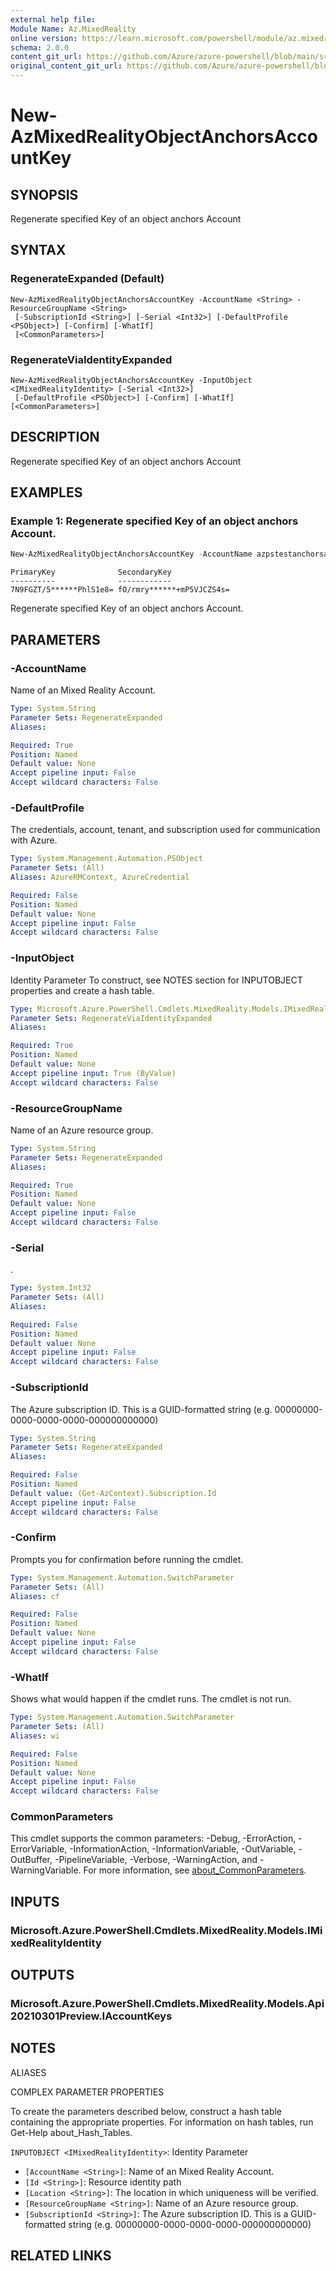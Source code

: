 ```yaml
---
external help file: 
Module Name: Az.MixedReality
online version: https://learn.microsoft.com/powershell/module/az.mixedreality/new-azmixedrealityobjectanchorsaccountkey
schema: 2.0.0
content_git_url: https://github.com/Azure/azure-powershell/blob/main/src/MixedReality/help/New-AzMixedRealityObjectAnchorsAccountKey.md
original_content_git_url: https://github.com/Azure/azure-powershell/blob/main/src/MixedReality/help/New-AzMixedRealityObjectAnchorsAccountKey.md
---
```


# New-AzMixedRealityObjectAnchorsAccountKey

## SYNOPSIS
Regenerate specified Key of an object anchors Account

## SYNTAX

### RegenerateExpanded (Default)
```
New-AzMixedRealityObjectAnchorsAccountKey -AccountName <String> -ResourceGroupName <String>
 [-SubscriptionId <String>] [-Serial <Int32>] [-DefaultProfile <PSObject>] [-Confirm] [-WhatIf]
 [<CommonParameters>]
```

### RegenerateViaIdentityExpanded
```
New-AzMixedRealityObjectAnchorsAccountKey -InputObject <IMixedRealityIdentity> [-Serial <Int32>]
 [-DefaultProfile <PSObject>] [-Confirm] [-WhatIf] [<CommonParameters>]
```

## DESCRIPTION
Regenerate specified Key of an object anchors Account

## EXAMPLES

### Example 1: Regenerate specified Key of an object anchors Account.
```powershell
New-AzMixedRealityObjectAnchorsAccountKey -AccountName azpstestanchorsaccount-object -ResourceGroupName azps_test_group -Serial 1
```

```output
PrimaryKey              SecondaryKey
----------              ------------
7N9FGZT/5******PhlS1e8= fO/rmry******+mP5VJCZS4s=
```

Regenerate specified Key of an object anchors Account.

## PARAMETERS

### -AccountName
Name of an Mixed Reality Account.

```yaml
Type: System.String
Parameter Sets: RegenerateExpanded
Aliases:

Required: True
Position: Named
Default value: None
Accept pipeline input: False
Accept wildcard characters: False
```

### -DefaultProfile
The credentials, account, tenant, and subscription used for communication with Azure.

```yaml
Type: System.Management.Automation.PSObject
Parameter Sets: (All)
Aliases: AzureRMContext, AzureCredential

Required: False
Position: Named
Default value: None
Accept pipeline input: False
Accept wildcard characters: False
```

### -InputObject
Identity Parameter
To construct, see NOTES section for INPUTOBJECT properties and create a hash table.

```yaml
Type: Microsoft.Azure.PowerShell.Cmdlets.MixedReality.Models.IMixedRealityIdentity
Parameter Sets: RegenerateViaIdentityExpanded
Aliases:

Required: True
Position: Named
Default value: None
Accept pipeline input: True (ByValue)
Accept wildcard characters: False
```

### -ResourceGroupName
Name of an Azure resource group.

```yaml
Type: System.String
Parameter Sets: RegenerateExpanded
Aliases:

Required: True
Position: Named
Default value: None
Accept pipeline input: False
Accept wildcard characters: False
```

### -Serial
.

```yaml
Type: System.Int32
Parameter Sets: (All)
Aliases:

Required: False
Position: Named
Default value: None
Accept pipeline input: False
Accept wildcard characters: False
```

### -SubscriptionId
The Azure subscription ID.
This is a GUID-formatted string (e.g.
00000000-0000-0000-0000-000000000000)

```yaml
Type: System.String
Parameter Sets: RegenerateExpanded
Aliases:

Required: False
Position: Named
Default value: (Get-AzContext).Subscription.Id
Accept pipeline input: False
Accept wildcard characters: False
```

### -Confirm
Prompts you for confirmation before running the cmdlet.

```yaml
Type: System.Management.Automation.SwitchParameter
Parameter Sets: (All)
Aliases: cf

Required: False
Position: Named
Default value: None
Accept pipeline input: False
Accept wildcard characters: False
```

### -WhatIf
Shows what would happen if the cmdlet runs.
The cmdlet is not run.

```yaml
Type: System.Management.Automation.SwitchParameter
Parameter Sets: (All)
Aliases: wi

Required: False
Position: Named
Default value: None
Accept pipeline input: False
Accept wildcard characters: False
```

### CommonParameters
This cmdlet supports the common parameters: -Debug, -ErrorAction, -ErrorVariable, -InformationAction, -InformationVariable, -OutVariable, -OutBuffer, -PipelineVariable, -Verbose, -WarningAction, and -WarningVariable. For more information, see [about_CommonParameters](http://go.microsoft.com/fwlink/?LinkID=113216).

## INPUTS

### Microsoft.Azure.PowerShell.Cmdlets.MixedReality.Models.IMixedRealityIdentity

## OUTPUTS

### Microsoft.Azure.PowerShell.Cmdlets.MixedReality.Models.Api20210301Preview.IAccountKeys

## NOTES

ALIASES

COMPLEX PARAMETER PROPERTIES

To create the parameters described below, construct a hash table containing the appropriate properties. For information on hash tables, run Get-Help about_Hash_Tables.


`INPUTOBJECT <IMixedRealityIdentity>`: Identity Parameter
  - `[AccountName <String>]`: Name of an Mixed Reality Account.
  - `[Id <String>]`: Resource identity path
  - `[Location <String>]`: The location in which uniqueness will be verified.
  - `[ResourceGroupName <String>]`: Name of an Azure resource group.
  - `[SubscriptionId <String>]`: The Azure subscription ID. This is a GUID-formatted string (e.g. 00000000-0000-0000-0000-000000000000)

## RELATED LINKS

